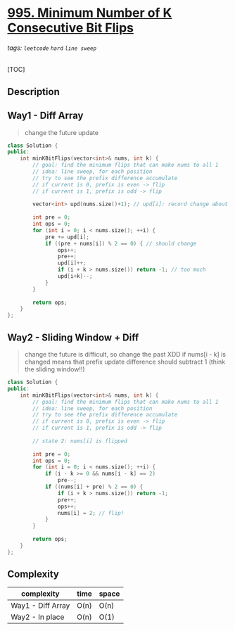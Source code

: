 # [995. Minimum Number of K Consecutive Bit Flips](https://leetcode.com/problems/minimum-number-of-k-consecutive-bit-flips/)

###### tags: `leetcode` `hard` `line sweep`

[TOC]

## Description


## Way1 - Diff Array
> change the future update
```c++
class Solution {
public:
    int minKBitFlips(vector<int>& nums, int k) {
        // goal: find the minimum flips that can make nums to all 1
        // idea: line sweep, for each position
        // try to see the prefix difference accumulate
        // if current is 0, prefix is even -> flip
        // if current is 1, prefix is odd -> flip
        
        vector<int> upd(nums.size()+1); // upd[i]: record change about ind i
        
        int pre = 0;
        int ops = 0;
        for (int i = 0; i < nums.size(); ++i) {
            pre += upd[i];
            if ((pre + nums[i]) % 2 == 0) { // should change
                ops++;
                pre++;
                upd[i]++;
                if (i + k > nums.size()) return -1; // too much
                upd[i+k]--;
            }
        }
        
        return ops;
    }
};
```

## Way2 - Sliding Window + Diff 
> change the future is difficult, so change the past XDD
> if nums[i - k] is changed means that prefix update difference should subtract 1 (think the sliding window!!)

```c++
class Solution {
public:
    int minKBitFlips(vector<int>& nums, int k) {
        // goal: find the minimum flips that can make nums to all 1
        // idea: line sweep, for each position
        // try to see the prefix difference accumulate
        // if current is 0, prefix is even -> flip
        // if current is 1, prefix is odd -> flip
        
        // state 2: nums[i] is flipped
        
        int pre = 0;
        int ops = 0;
        for (int i = 0; i < nums.size(); ++i) {
            if (i - k >= 0 && nums[i - k] == 2)
                pre--;
            if ((nums[i] + pre) % 2 == 0) {
                if (i + k > nums.size()) return -1;
                pre++;
                ops++;
                nums[i] = 2; // flip!
            }
        }
        
        return ops;
    }
};
```


## Complexity

| complexity | time | space |
| - | - | - |
| Way1 - Diff Array| O(n) | O(n) |
| Way2 - In place | O(n) | O(1) |
